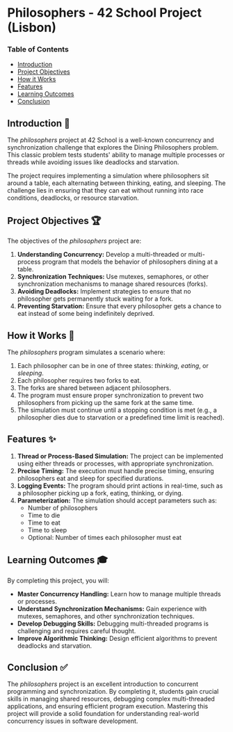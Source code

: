 # Philosophers - 42 School Project (Lisbon)

### Table of Contents
* [Introduction](#introduction-)
* [Project Objectives](#project-objectives-)
* [How it Works](#how-it-works-)
* [Features](#features-)
* [Learning Outcomes](#learning-outcomes-)
* [Conclusion](#conclusion-)

## Introduction 📖

The *philosophers* project at 42 School is a well-known concurrency and synchronization challenge that explores the Dining Philosophers problem. This classic problem tests students' ability to manage multiple processes or threads while avoiding issues like deadlocks and starvation.

The project requires implementing a simulation where philosophers sit around a table, each alternating between thinking, eating, and sleeping. The challenge lies in ensuring that they can eat without running into race conditions, deadlocks, or resource starvation.

## Project Objectives 🏆

The objectives of the *philosophers* project are:

1. **Understanding Concurrency:** Develop a multi-threaded or multi-process program that models the behavior of philosophers dining at a table.
2. **Synchronization Techniques:** Use mutexes, semaphores, or other synchronization mechanisms to manage shared resources (forks).
3. **Avoiding Deadlocks:** Implement strategies to ensure that no philosopher gets permanently stuck waiting for a fork.
4. **Preventing Starvation:** Ensure that every philosopher gets a chance to eat instead of some being indefinitely deprived.

## How it Works 🔧

The *philosophers* program simulates a scenario where:

1. Each philosopher can be in one of three states: *thinking*, *eating*, or *sleeping*.
2. Each philosopher requires two forks to eat.
3. The forks are shared between adjacent philosophers.
4. The program must ensure proper synchronization to prevent two philosophers from picking up the same fork at the same time.
5. The simulation must continue until a stopping condition is met (e.g., a philosopher dies due to starvation or a predefined time limit is reached).

## Features ✨

1. **Thread or Process-Based Simulation:** The project can be implemented using either threads or processes, with appropriate synchronization.
2. **Precise Timing:** The execution must handle precise timing, ensuring philosophers eat and sleep for specified durations.
3. **Logging Events:** The program should print actions in real-time, such as a philosopher picking up a fork, eating, thinking, or dying.
4. **Parameterization:** The simulation should accept parameters such as:
   - Number of philosophers
   - Time to die
   - Time to eat
   - Time to sleep
   - Optional: Number of times each philosopher must eat

## Learning Outcomes 🎓

By completing this project, you will:

- **Master Concurrency Handling:** Learn how to manage multiple threads or processes.
- **Understand Synchronization Mechanisms:** Gain experience with mutexes, semaphores, and other synchronization techniques.
- **Develop Debugging Skills:** Debugging multi-threaded programs is challenging and requires careful thought.
- **Improve Algorithmic Thinking:** Design efficient algorithms to prevent deadlocks and starvation.

## Conclusion ✅

The *philosophers* project is an excellent introduction to concurrent programming and synchronization. By completing it, students gain crucial skills in managing shared resources, debugging complex multi-threaded applications, and ensuring efficient program execution. Mastering this project will provide a solid foundation for understanding real-world concurrency issues in software development.
